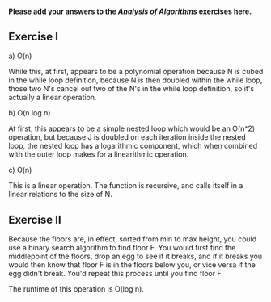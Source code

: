 #### Please add your answers to the **_Analysis of Algorithms_** exercises here.

## Exercise I

a) O(n)

While this, at first, appears to be a polynomial operation because N is cubed in the while loop definition, because N is then doubled within the while loop, those two N's cancel out two of the N's in the while loop definition, so it's actually a linear operation.

b) O(n log n)

At first, this appears to be a simple nested loop which would be an O(n^2) operation, but because J is doubled on each iteration inside the nested loop, the nested loop has a logarithmic component, which when combined with the outer loop makes for a linearithmic operation.

c) O(n)

This is a linear operation. The function is recursive, and calls itself in a linear relations to the size of N.

## Exercise II

Because the floors are, in effect, sorted from min to max height, you could use a binary search algorithm to find floor F. You would first find the middlepoint of the floors, drop an egg to see if it breaks, and if it breaks you would then know that floor F is in the floors below you, or vice versa if the egg didn't break. You'd repeat this process until you find floor F.

The runtime of this operation is O(log n).

